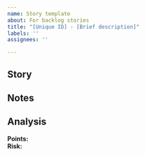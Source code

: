 ```yaml
---
name: Story template
about: For backlog stories
title: "[Unique ID] - [Brief description]"
labels: ''
assignees: ''

---
```


## Story

<!--  Story goes here  -->

## Notes

<!--  Notes go here -->

## Analysis

**Points:**  
**Risk:** 
